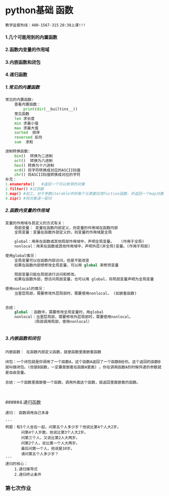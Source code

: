 # python基础 函数

`教学监督热线：400-1567-315`
`20:30上课!!!`

#### 1.几个可能用到的内置函数

#### 2.函数内变量的作用域

#### 3.内嵌函数和闭包

#### 4.递归函数



##### 1.常见的内置函数

```python
常见的内置函数:
    查看内置函数：
        print(dir(__builtins__))
    常见函数
    len 求长度
    min 求最小值
    max 求最大值
    sorted  排序
    reversed 反向
    sum  求和

进制转换函数:
    bin()  转换为二进制
    oct()  转换为八进制
    hex() 转换为十六进制
    ord() 将字符转换成对应的ASCII码值
    chr() 将ASCII码值转换成对应的字符
补充：
1.enumerate()   #返回一个可以枚举的对象
2.filter() #过滤器
3.map() #加工。对于参数iterable中的每个元素都应用fuction函数，并返回一个map对象
4.zip() #将对象逐一配对
```

##### 2.函数内变量的作用域     

```python
变量的作用域与其定义的方式有关：
    局部变量： 变量在函数内部定义，则变量的作用域在函数内部
    全局变量：变量在函数外部定义的，则变量的作用域是全局

    global：用来在函数或其他局部作用域中，声明全局变量。   (作用于全局)
    nonlocal：用来在函数或其他作用域中，声明外层(非全局)变量。(作用于局部) 
    
使用global情况：
    全局变量可以在函数内部访问，但是不能改变
  	如果在函数内部想修改全局变量，可以用 global 来修饰变量
    
    局部变量只能在局部进行访问和修改。
    如果在函数外部，想访问局部变量，也可以用 global，将局部变量声明为全局变量
   
使用nonlocal的情况：
    当里层局部，需要修改外层局部时，需要使用nonlocal。 (如嵌套函数)
  
  
总结：
	global ：函数中，需要修改全局变量时，用global
    nonlocal：当里层局部，需要修改外层局部时，需要使用nonlocal。
            （局部调用局部，使用nonlocal）
    
```

##### 3.内嵌函数和闭包

    内嵌函数： 在函数内部定义函数，就是函数里面嵌套函数

    闭包：一个闭包就是你调用了一个函数A，这个函数A返回了一个函数B给你。这个返回的函数B就叫做闭包。(但是B函数，一定要是嵌套在函数A里面) 。你在调用函数A的时候传递的参数就是自由变量。
    
    总结：一个函数里面嵌套一个函数，调用外面这个函数，就返回里面嵌套的函数。

​    


#####4.递归函数

    递归： 函数调用自己本身

    '''
    例题：有5个人坐在一起，问第五个人多少岁？他说比第4个人大2岁。
           问第4个人岁数，他说比第3个人大2岁。
           问第三个人，又说比第2人大两岁。
           问第2个人，说比第一个人大两岁。
           最后问第一个人，他说是10岁。
           请问第五个人多少岁？
    '''
    递归的核心：
        1.递归推导式
        2.递归终止条件


#####

### 第七次作业

```

```

